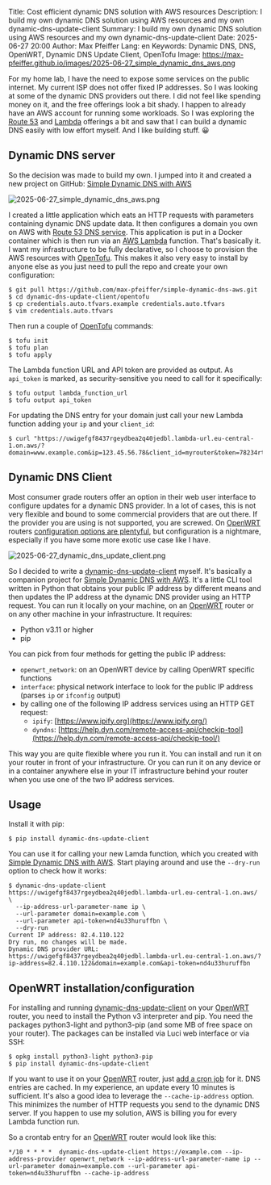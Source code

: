 Title: Cost efficient dynamic DNS solution with AWS resources
Description: I build my own dynamic DNS solution using AWS resources and my own dynamic-dns-update-client
Summary: I build my own dynamic DNS solution using AWS resources and my own dynamic-dns-update-client
Date: 2025-06-27 20:00
Author: Max Pfeiffer
Lang: en
Keywords: Dynamic DNS, DNS, OpenWRT, Dynamic DNS Update Client, OpenTofu
Image: https://max-pfeiffer.github.io/images/2025-06-27_simple_dynamic_dns_aws.png

For my home lab, I have the need to expose some services on the public internet. My current ISP does not offer
fixed IP addresses. So I was looking at some of the dynamic DNS providers out there. I did not feel like spending money
on it, and the free offerings look a bit shady. I happen to already have an AWS account for running
some workloads. So I was exploring the [Route 53](https://aws.amazon.com/de/route53/) and [Lambda](https://aws.amazon.com/lambda/)
offerings a bit and saw that I can build a dynamic DNS easily with low effort myself. And I like building stuff. 😀

## Dynamic DNS server
So the decision was made to build my own.
I jumped into it and created a new project on GitHub: [Simple Dynamic DNS with AWS](https://github.com/max-pfeiffer/simple-dynamic-dns-aws)

![2025-06-27_simple_dynamic_dns_aws.png]({static}/images/2025-06-27_simple_dynamic_dns_aws.png)

I created a little application which eats an HTTP requests with parameters containing dynamic DNS update
data. It then configures a domain you own on AWS with [Route 53 DNS service](https://aws.amazon.com/de/route53/).
This application is put in a Docker container which is then run via an [AWS Lambda](https://aws.amazon.com/lambda/)
function. That's basically it. I want my infrastructure to be fully declarative, so I choose to provision the AWS
resources with [OpenTofu](https://opentofu.org/). This makes it also very easy to install by anyone else as you just need to pull the
repo and create your own configuration: 
```shell
$ git pull https://github.com/max-pfeiffer/simple-dynamic-dns-aws.git
$ cd dynamic-dns-update-client/opentofu
$ cp credentials.auto.tfvars.example credentials.auto.tfvars
$ vim credentials.auto.tfvars
```
Then run a couple of [OpenTofu](https://opentofu.org/) commands:
```shell
$ tofu init
$ tofu plan
$ tofu apply
```
The Lambda function URL and API token are provided as output. As `api_token` is marked, as security-sensitive you need
to call for it specifically:
```shell
$ tofu output lambda_function_url
$ tofu output api_token
```
For updating the DNS entry for your domain just call your new Lambda function adding your `ip` and your `client_id`:
```shell
$ curl "https://uwigefgf8437rgeydbea2q40jedbl.lambda-url.eu-central-1.on.aws/?domain=www.example.com&ip=123.45.56.78&client_id=myrouter&token=78234rtgf438g7g43r4bfi3784fgh"
```

## Dynamic DNS Client
Most consumer grade routers offer an option in their web user interface to configure updates for a dynamic DNS provider.
In a lot of cases, this is not very flexible and bound to some commercial providers that are out there. If the provider
you are using is not supported, you are screwed.
On [OpenWRT](https://openwrt.org/) routers [configuration options are plentyful](https://openwrt.org/docs/guide-user/services/ddns/client),
but configuration is a nightmare, especially if you have some more exotic use case like I have.

![2025-06-27_dynamic_dns_update_client.png]({static}/images/2025-06-27_dynamic_dns_update_client.png)

So I decided to write a [dynamic-dns-update-client](https://github.com/max-pfeiffer/dynamic-dns-update-client) myself.
It's basically a companion project for [Simple Dynamic DNS with AWS](https://github.com/max-pfeiffer/simple-dynamic-dns-aws).
It's a little CLI tool written in Python that obtains your public IP address by different means and then updates the IP
address at the dynamic DNS provider using an HTTP request. You can run it locally on your machine,
on an [OpenWRT](https://openwrt.org/) router or on any other machine in your infrastructure. It requires:

* Python v3.11 or higher
* pip

You can pick from four methods for getting the public IP address:

* `openwrt_network`: on an OpenWRT device by calling OpenWRT specific functions
* `interface`: physical network interface to look for the public IP address (parses `ip` or `ifconfig` output)
* by calling one of the following IP address services using an HTTP GET request:
    * `ipify`: [https://www.ipify.org](https://www.ipify.org/)
    * `dyndns`: [https://help.dyn.com/remote-access-api/checkip-tool](https://help.dyn.com/remote-access-api/checkip-tool/)

This way you are quite flexible where you run it. You can install and run it on your router in front of your
infrastructure. Or you can run it on any device or in a container anywhere else in your IT infrastructure behind your
router when you use one of the two IP address services.

## Usage
Install it with pip:
```shell
$ pip install dynamic-dns-update-client
```

You can use it for calling your new Lamda function, which you created with [Simple Dynamic DNS with AWS](https://github.com/max-pfeiffer/simple-dynamic-dns-aws). 
Start playing around and use the `--dry-run` option to check how it works:
```shell
$ dynamic-dns-update-client https://uwigefgf8437rgeydbea2q40jedbl.lambda-url.eu-central-1.on.aws/ \
  --ip-address-url-parameter-name ip \
  --url-parameter domain=example.com \
  --url-parameter api-token=nd4u33huruffbn \
  --dry-run
Current IP address: 82.4.110.122
Dry run, no changes will be made.
Dynamic DNS provider URL: https://uwigefgf8437rgeydbea2q40jedbl.lambda-url.eu-central-1.on.aws/?ip-address=82.4.110.122&domain=example.com&api-token=nd4u33huruffbn
```

## OpenWRT installation/configuration
For installing and running [dynamic-dns-update-client](https://github.com/max-pfeiffer/dynamic-dns-update-client) on
your [OpenWRT](https://openwrt.org/) router, you need to install the Python v3 interpreter and pip. You need the
packages python3-light and python3-pip (and some MB of free space on your router). The packages can be installed via
Luci web interface or via SSH:
```shell
$ opkg install python3-light python3-pip
$ pip install dynamic-dns-update-client
```

If you want to use it on your [OpenWRT](https://openwrt.org/) router, just
[add a cron job](https://openwrt.org/docs/guide-user/base-system/cron) for it. DNS entries are cached. In my experience,
an update every 10 minutes is sufficient. It's also a good idea to leverage the `--cache-ip-address` option. This
minimizes the number of HTTP requests you send to the dynamic DNS server. If you happen to use my solution, AWS is
billing you for every Lambda function run. 

So a crontab entry for an [OpenWRT](https://openwrt.org/) router would look like this:
```shell
*/10 * * * *  dynamic-dns-update-client https://example.com --ip-address-provider openwrt_network --ip-address-url-parameter-name ip --url-parameter domain=example.com --url-parameter api-token=nd4u33huruffbn --cache-ip-address

```
